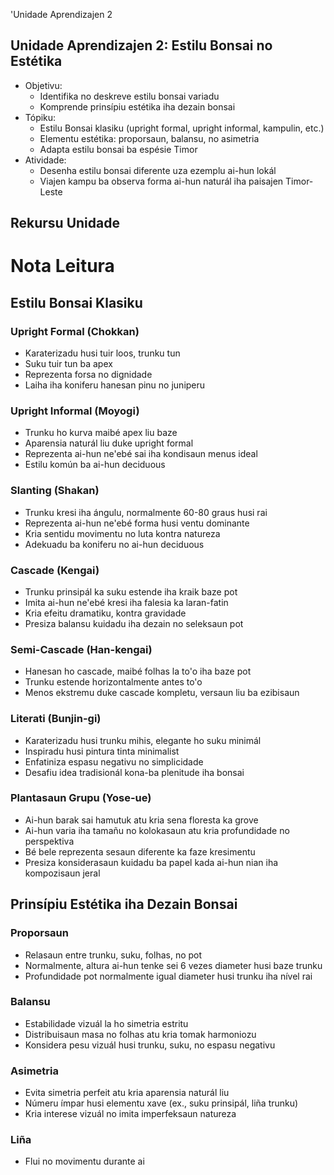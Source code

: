 'Unidade Aprendizajen 2

## Unidade Aprendizajen 2: Estilu Bonsai no Estétika
- Objetivu:
  * Identifika no deskreve estilu bonsai variadu
  * Komprende prinsípiu estétika iha dezain bonsai
- Tópiku:
  * Estilu Bonsai klasiku (upright formal, upright informal, kampulin, etc.)
  * Elementu estétika: proporsaun, balansu, no asimetria
  * Adapta estilu bonsai ba espésie Timor
- Atividade:
  * Desenha estilu bonsai diferente uza ezemplu ai-hun lokál
  * Viajen kampu ba observa forma ai-hun naturál iha paisajen Timor-Leste

## Rekursu Unidade

# Nota Leitura

## Estilu Bonsai Klasiku

### Upright Formal (Chokkan)
- Karaterizadu husi tuir loos, trunku tun
- Suku tuir tun ba apex
- Reprezenta forsa no dignidade
- Laiha iha koniferu hanesan pinu no juniperu

### Upright Informal (Moyogi)
- Trunku ho kurva maibé apex liu baze
- Aparensia naturál liu duke upright formal
- Reprezenta ai-hun ne'ebé sai iha kondisaun menus ideal
- Estilu komún ba ai-hun deciduous

### Slanting (Shakan)
- Trunku kresi iha ángulu, normalmente 60-80 graus husi rai
- Reprezenta ai-hun ne'ebé forma husi ventu dominante
- Kria sentidu movimentu no luta kontra natureza
- Adekuadu ba koniferu no ai-hun deciduous

### Cascade (Kengai)
- Trunku prinsipál ka suku estende iha kraik baze pot
- Imita ai-hun ne'ebé kresi iha falesia ka laran-fatin
- Kria efeitu dramatiku, kontra gravidade
- Presiza balansu kuidadu iha dezain no seleksaun pot

### Semi-Cascade (Han-kengai)
- Hanesan ho cascade, maibé folhas la to'o iha baze pot
- Trunku estende horizontalmente antes to'o
- Menos ekstremu duke cascade kompletu, versaun liu ba ezibisaun

### Literati (Bunjin-gi)
- Karaterizadu husi trunku mihis, elegante ho suku minimál
- Inspiradu husi pintura tinta minimalist
- Enfatiniza espasu negativu no simplicidade
- Desafiu idea tradisionál kona-ba plenitude iha bonsai

### Plantasaun Grupu (Yose-ue)
- Ai-hun barak sai hamutuk atu kria sena floresta ka grove
- Ai-hun varia iha tamañu no kolokasaun atu kria profundidade no perspektiva
- Bé bele reprezenta sesaun diferente ka faze kresimentu
- Presiza konsiderasaun kuidadu ba papel kada ai-hun nian iha kompozisaun jeral

## Prinsípiu Estétika iha Dezain Bonsai

### Proporsaun
- Relasaun entre trunku, suku, folhas, no pot
- Normalmente, altura ai-hun tenke sei 6 vezes diameter husi baze trunku
- Profundidade pot normalmente igual diameter husi trunku iha nível rai

### Balansu
- Estabilidade vizuál la ho simetria estritu
- Distribuisaun masa no folhas atu kria tomak harmoniozu
- Konsidera pesu vizuál husi trunku, suku, no espasu negativu

### Asimetria
- Evita simetria perfeit atu kria aparensia naturál liu
- Númeru ímpar husi elementu xave (ex., suku prinsipál, liña trunku)
- Kria interese vizuál no imita imperfeksaun natureza

### Liña
- Flui no movimentu durante ai